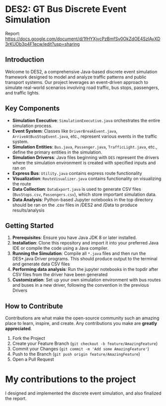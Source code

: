 
# DES2: GT Bus Discrete Event Simulation
Report: https://docs.google.com/document/d/1fHYXjvcPzBmfSv0OkZdOE4SzlAvXD3rKUOb3p4F1ecw/edit?usp=sharing
## Introduction
Welcome to DES2, a comprehensive Java-based discrete event simulation framework designed to model and analyze traffic patterns and public transport systems. Our project leverages an event-driven approach to simulate real-world scenarios involving road traffic, bus stops, passengers, and traffic lights.

## Key Components
- **Simulation Executive**: `SimulationExecutive.java` orchestrates the entire simulation process.
- **Event System**: Classes like `DriverBreakEvent.java`, `ArriveAtBusStopEvent.java`, etc., represent various events in the traffic system.
- **Simulation Entities**: `Bus.java`, `Passenger.java`, `TrafficLight.java`, etc., define the primary entities in the simulation.
- **Simulation Driverss**: Java files beginning with `DES` represent the drivers where the simulation environment is created with specified inputs and ran on
- **Express Bus**: `Utility.java` contains express route functionality
- **Visualization**: `RouteVisualizer.java` contains functionality on visualizing the route
- **Data Collection**: `DataExport.java` is used to generate CSV files (`BusStops.csv`, `Passengers.csv`), which store important simulation data.
- **Data Analysis**: Python-based Jupyter notebooks in the top directory should be ran on the .csv files in /DES2 and /Data to produce results/analysis

## Getting Started
1. **Prerequisites**: Ensure you have Java JDK 8 or later installed.
2. **Installation**: Clone this repository and import it into your preferred Java IDE or compile the code using a Java compiler.
3. **Running the Simulation**: Compile all `*.java` files and then run the DES*.java Driver programs. This should produce output to the terminal and generate data CSV files
4. **Performing data analysis**: Run the jupyter notebooks in the topdir after CSV files from the driver have been generated
5. **Customization**: Set up your own simulation environment with bus routes and buses in a new driver, following the convention in the previous Drivers

## How to Contribute
Contributions are what make the open-source community such an amazing place to learn, inspire, and create. Any contributions you make are **greatly appreciated**.
1. Fork the Project
2. Create your Feature Branch (`git checkout -b feature/AmazingFeature`)
3. Commit your Changes (`git commit -m 'Add some AmazingFeature'`)
4. Push to the Branch (`git push origin feature/AmazingFeature`)
5. Open a Pull Request

# My contributions to the project
I designed and implemented the discrete event simulation, and also finalized the report. 





